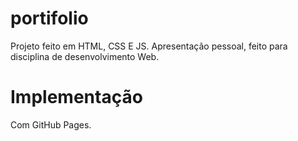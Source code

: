 # portifolio

Projeto feito em HTML, CSS E JS. 
Apresentação pessoal, feito para disciplina de desenvolvimento Web.

# Implementação

Com GitHub Pages.


